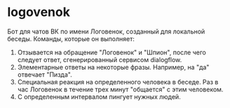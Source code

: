 # logovenok
Бот для чатов ВК по имени Логовенок, созданный для локальной беседы. Команды, которые он выполняет:
1. Отзывается на обращение "Логовенок" и "Шпион", после чего следует ответ, сгенерированный сервисом dialogflow.
2. Элементарные ответы на некоторые фразы. Например, на "да" отвечает "Пизда".
3. Специальная реакция на определенного человека в беседе. Раз в час Логовенок в течение трех минут "общается" с этим человеком.
4. С определенным интервалом пингует нужных людей.
